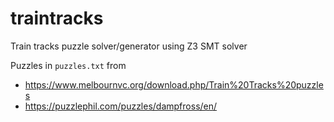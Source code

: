 # traintracks
Train tracks puzzle solver/generator using Z3 SMT solver

Puzzles in `puzzles.txt` from
- https://www.melbournvc.org/download.php/Train%20Tracks%20puzzles
- https://puzzlephil.com/puzzles/dampfross/en/